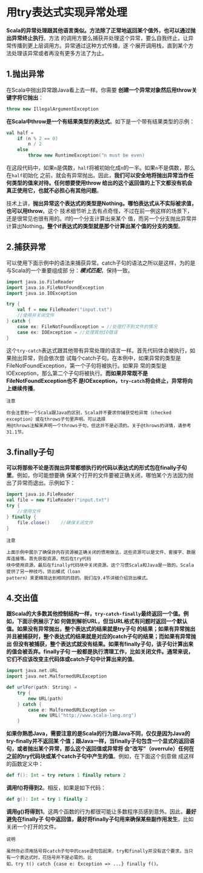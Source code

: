 用try表达式实现异常处理
================================================================================
**Scala的异常处理跟其他语言类似。方法除了正常地返回某个值外，也可以通过抛出异常终止执行**。方法
的调用方要么捕获并处理这个异常，要么自我终止，让异常传播到更上层调用方。异常通过这种方式传播，逐
个展开调用栈，直到某个方法处理该异常或者再没有更多方法了为止。

## 1.抛出异常
在Scala中抛出异常跟Java看上去一样。你需要 **创建一个异常对象然后用throw关键字将它抛出**：
```scala
throw new IllegalArgumentException
```
**在Scala中throw是一个有结果类型的表达式**。如下是一个带有结果类型的示例：
```scala
val half = 
    if (n % 2 == 0)
        n / 2
    else
        throw new RuntimeException("n must be even)
```
在这段代码中，如果`n`是偶数，`half`将被初始化成`n`的一半。如果`n`不是偶数，那么在`half`初始化
之前，就会有异常抛出。因此，**我们可以安全地将抛出异常当作任何类型的值来对待。任何想要使用throw
给出的这个返回值的上下文都没有机会真正使用它，也就不必担心有其他问题**。

技术上讲，**抛出异常这个表达式的类型是Nothing。哪怕表达式从不实际被求值，也可以用throw**。这个
技术细节听上去有点奇怪，不过在前一例这样的场景下，还是很常见也很有用的。if的一个分支计算出来某个
值，而另一个分支抛出异常并计算出Nothing。**整个if表达式的类型就是那个计算出某个值的分支的类型**。

## 2.捕获异常
可以使用下面示例中的语法来捕获异常。catch子句的语法之所以是这样，为的是与Scala的一个重要组成部
分：***模式匹配***，保持一致。
```scala
import java.io.FileReader
import java.io.FileNotFoundException
import java.io.IOException

try {
    val f = new FileReader("input.txt")
    //使用并关闭文件
} catch {
    case ex: FileNotFoundException ⇒ //处理打不到文件的情况
    case ex: IOException ⇒ //处理其他IO错误
}
```
这个`try-catch`表达式跟其他带有异常处理的语言一样。首先代码体会被执行，如果抛出异常，则会依次尝
试每个catch子句。在本例中，如果异常的类型是FileNotFoundException，第一个子句将被执行。如果异
常的类型是IOException，那么第二个子句将被执行。**而如果异常既不是FileNotFoundException也不
是IOException，`try-catch`将会终止，异常将向上继续传播**。
```
注意

你会注意到一个Scala跟Java的区别，Scala并不要求你捕获受检异常（checked exception）或在throws子句里声明。可以选择
用@throws注解来声明一个throws子句，但这并不是必须的。关于@throws的详情，请参考31.1节。
```

## 3.finally子句
**可以将那些不论是否抛出异常都想执行的代码以表达式的形式包在finally子句里**。例如，你可能想要确
保某个打开的文件要被正确关闭，哪怕某个方法因为抛出了异常而退出。示例如下：
```scala
import java.io.FileReader
val file = new FileReader("input.txt")
try {
    //使用文件
} finally {
    file.close()    //确保关闭文件
}
```
```
注意

上面示例中展示了确保非内存资源被正确关闭的惯用做法，这些资源可以是文件、套接字、数据库连接等。首先获取资源，然后在try代码
块中使用资源，最后在finally代码块中关闭资源。这个习惯Scala和Java是一致的。Scala提供了另一种技巧，贷出模式（loan 
pattern）来更精简达到相同的目的。我们在9.4节详细介绍贷出模式。
```

## 4.交出值
**跟Scala的大多数其他控制结构一样，`try-catch-finally`最终返回一个值。例如，下面示例展示了如
何做到解析URL，但当URL格式有问题时返回一个默认值。如果没有异常抛出，整个表达式的结果就是try子句
的结果；如果有异常抛出并且被捕获时，整个表达式的结果就是对应的catch子句的结果；而如果有异常抛出
但没有被捕获，整个表达式就没有结果。如果有finally子句，该子句计算出来的值会被丢弃。finally子句
一般都是执行清理工作，比如关闭文件。通常来说，它们不应该改变主代码体或catch子句中计算出来的值**。
```scala
import java.net.URL
import java.net.MalformedURLException

def urlFor(path: String) = 
    try {
        new URL(path)
    } catch {
        case e: MalformedURLException => 
            new URL("http://www.scala-lang.org")
    }
```

**如果你熟悉Java，需要注意的是Scala的行为跟Java不同，仅仅是因为Java的try-finally并不返回某
个值；跟Java一样，当finally子句包含一个显式的返回语句，或者抛出某个异常，那么这个返回值或异常将
会“改写”（overrule）任何在之前的try代码块或某个catch子句中产生的值**。例如，在下面这个刻意做
成这样的函数定义中：
```scala
def f(): Int = try return 1 finally return 2
```
**调用f()将得到2**。相反，如果是如下代码：
```scala
def g(): Int = try 1 finally 2
```
**调用g()将得到1**。这两个函数的行为都很可能让多数程序员感到意外。因此，**最好避免在finally子
句中返回值，最好将finally子句用来确保某些副作用发生**，比如关闭一个打开的文件。
```
说明

虽然你必须用括号将catch子句中的case语句包起来，try和finally并没有这个要求，当只有一个表达式时，花括号并不是必需的。比
如，try t() catch {case e: Exception => ...} finally f()。
```
